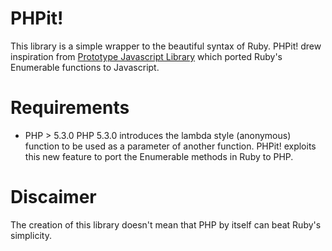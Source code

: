 # PHPit!

This library is a simple wrapper to the beautiful syntax of Ruby.
PHPit! drew inspiration from [Prototype Javascript Library](www.prototypejs.com) which ported Ruby's Enumerable functions to Javascript.

# Requirements

* PHP > 5.3.0
PHP 5.3.0 introduces the lambda style (anonymous) function to be used as a parameter of another function. PHPit! exploits this new feature to port the Enumerable methods in Ruby to PHP.

# Discaimer

The creation of this library doesn't mean that PHP by itself can beat Ruby's simplicity.